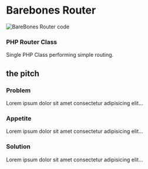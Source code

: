 # Barebones Router
![BareBones Router code](/imgs/route-66.jpg)
### PHP Router Class

Single PHP Class performing simple routing.


## the pitch

### Problem
Lorem ipsum dolor sit amet consectetur adipisicing elit...


### Appetite
Lorem ipsum dolor sit amet consectetur adipisicing elit...



### Solution
Lorem ipsum dolor sit amet consectetur adipisicing elit...
